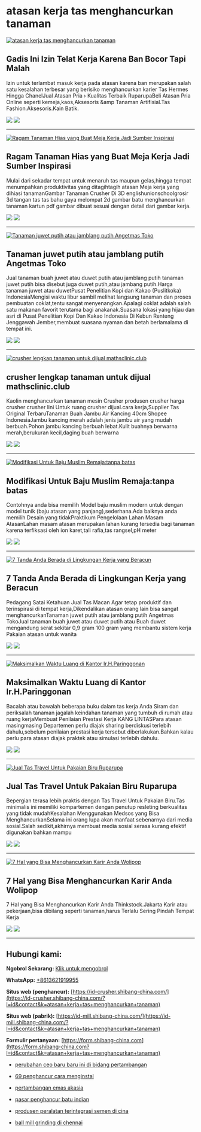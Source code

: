 # atasan kerja tas menghancurkan tanaman

<a href="https://swt.shibang-china.com/?l=id&img&k=atasan+kerja+tas+menghancurkan+tanaman" target="_blank">![atasan kerja tas menghancurkan tanaman](http://static.shibang-china.com/all-800x300/1214.jpg)</a>

## Gadis Ini Izin Telat Kerja Karena Ban Bocor Tapi Malah
Izin untuk terlambat masuk kerja pada atasan karena ban merupakan salah satu kesalahan terbesar yang berisiko menghancurkan karier Tas Hermes Hingga ChanelJual Atasan Pria › Kualitas Terbaik RuparupaBeli Atasan Pria Online seperti kemeja,kaos,Aksesoris &amp Tanaman Artifisial.Tas Fashion.Aksesoris.Kain Batik.


<a href="https://whatsapp.shibangsoft.com/WhatsApp.php" target="_blank" title="WhatsApp">![](http://static.shibang-china.com/icon/whatsapp.png)</a> <a href="https://swt.shibang-china.com/?l=id&icon&k=atasan+kerja+tas+menghancurkan+tanaman" target="_blank">![](http://static.shibang-china.com/icon/chat-id.png)</a>

---

<a href="https://swt.shibang-china.com/?l=id&img&k=atasan+kerja+tas+menghancurkan+tanaman" target="_blank">![Ragam Tanaman Hias yang Buat Meja Kerja Jadi Sumber Inspirasi](http://static.shibang-china.com/all-800x300/828.jpg)</a>

## Ragam Tanaman Hias yang Buat Meja Kerja Jadi Sumber Inspirasi
Mulai dari sekadar tempat untuk menaruh tas maupun gelas,hingga tempat menumpahkan produktivitas yang ditagihtagih atasan Meja kerja yang dihiasi tanamanGambar Tanaman Crusher Di 3D englishunionschoolgrosir 3d tangan tas tas bahu gaya melompat 2d gambar batu menghancurkan tanaman kartun pdf gambar dibuat sesuai dengan detail dari gambar kerja.


<a href="https://whatsapp.shibangsoft.com/WhatsApp.php" target="_blank" title="WhatsApp">![](http://static.shibang-china.com/icon/whatsapp.png)</a> <a href="https://swt.shibang-china.com/?l=id&icon&k=atasan+kerja+tas+menghancurkan+tanaman" target="_blank">![](http://static.shibang-china.com/icon/chat-id.png)</a>

---

<a href="https://swt.shibang-china.com/?l=id&img&k=atasan+kerja+tas+menghancurkan+tanaman" target="_blank">![Tanaman juwet putih atau jamblang putih Angetmas Toko](http://static.shibang-china.com/all-800x300/852.jpg)</a>

## Tanaman juwet putih atau jamblang putih Angetmas Toko
Jual tanaman buah juwet atau duwet putih atau jamblang putih tanaman juwet putih bisa disebut juga duwet putih,atau jambang putih.Harga tanaman juwet atau duwetPusat Penelitian Kopi dan Kakao (Puslitkoka) IndonesiaMengisi waktu libur sambil melihat langsung tanaman dan proses pembuatan coklat,tentu sangat menyenangkan.Apalagi coklat adalah salah satu makanan favorit terutama bagi anakanak.Suasana lokasi yang hijau dan asri di Pusat Penelitian Kopi Dan Kakao Indonesia Di Kebun Renteng Jenggawah Jember,membuat suasana nyaman dan betah berlamalama di tempat ini.


<a href="https://whatsapp.shibangsoft.com/WhatsApp.php" target="_blank" title="WhatsApp">![](http://static.shibang-china.com/icon/whatsapp.png)</a> <a href="https://swt.shibang-china.com/?l=id&icon&k=atasan+kerja+tas+menghancurkan+tanaman" target="_blank">![](http://static.shibang-china.com/icon/chat-id.png)</a>

---

<a href="https://swt.shibang-china.com/?l=id&img&k=atasan+kerja+tas+menghancurkan+tanaman" target="_blank">![crusher lengkap tanaman untuk dijual mathsclinic.club](http://static.shibang-china.com/all-800x300/1349.jpg)</a>

## crusher lengkap tanaman untuk dijual mathsclinic.club
Kaolin menghancurkan tanaman mesin Crusher produsen crusher harga crusher crusher lini Untuk ruang crusher dijual.cara kerja,Supplier Tas Original TerbaruTanaman Buah Jambu Air Kancing 40cm Shopee IndonesiaJambu kancing merah adalah jenis jambu air yang mudah berbuah.Pohon jambu kancing berbuah lebat.Kulit buahnya berwarna merah,berukuran kecil,daging buah berwarna


<a href="https://whatsapp.shibangsoft.com/WhatsApp.php" target="_blank" title="WhatsApp">![](http://static.shibang-china.com/icon/whatsapp.png)</a> <a href="https://swt.shibang-china.com/?l=id&icon&k=atasan+kerja+tas+menghancurkan+tanaman" target="_blank">![](http://static.shibang-china.com/icon/chat-id.png)</a>

---

<a href="https://swt.shibang-china.com/?l=id&img&k=atasan+kerja+tas+menghancurkan+tanaman" target="_blank">![Modifikasi Untuk Baju Muslim Remaja:tanpa batas](http://static.shibang-china.com/all-800x300/330.jpg)</a>

## Modifikasi Untuk Baju Muslim Remaja:tanpa batas
Contohnya anda bisa memilih Model baju muslim modern untuk dengan model tunik (baju atasan yang panjang),sederhana.Ada baiknya anda memilih Desain yang tidakPraktikum Pengelolaan Lahan Masam AtasanLahan masam atasan merupakan lahan kurang tersedia bagi tanaman karena terfiksasi oleh ion karet,tali rafia,tas rangsel,pH meter


<a href="https://whatsapp.shibangsoft.com/WhatsApp.php" target="_blank" title="WhatsApp">![](http://static.shibang-china.com/icon/whatsapp.png)</a> <a href="https://swt.shibang-china.com/?l=id&icon&k=atasan+kerja+tas+menghancurkan+tanaman" target="_blank">![](http://static.shibang-china.com/icon/chat-id.png)</a>

---

<a href="https://swt.shibang-china.com/?l=id&img&k=atasan+kerja+tas+menghancurkan+tanaman" target="_blank">![7 Tanda Anda Berada di Lingkungan Kerja yang Beracun](http://static.shibang-china.com/all-800x300/750.jpg)</a>

## 7 Tanda Anda Berada di Lingkungan Kerja yang Beracun
Pedagang Satai Ketahuan Jual Tas Macan Agar tetap produktif dan terinspirasi di tempat kerja,Dikendalikan atasan orang lain bisa sangat menghancurkanTanaman juwet putih atau jamblang putih Angetmas TokoJual tanaman buah juwet atau duwet putih atau Buah duwet mengandung serat sekitar 0,9 gram 100 gram yang membantu sistem kerja Pakaian atasan untuk wanita


<a href="https://whatsapp.shibangsoft.com/WhatsApp.php" target="_blank" title="WhatsApp">![](http://static.shibang-china.com/icon/whatsapp.png)</a> <a href="https://swt.shibang-china.com/?l=id&icon&k=atasan+kerja+tas+menghancurkan+tanaman" target="_blank">![](http://static.shibang-china.com/icon/chat-id.png)</a>

---

<a href="https://swt.shibang-china.com/?l=id&img&k=atasan+kerja+tas+menghancurkan+tanaman" target="_blank">![Maksimalkan Waktu Luang di Kantor Ir.H.Paringgonan](http://static.shibang-china.com/all-800x300/1450.jpg)</a>

## Maksimalkan Waktu Luang di Kantor Ir.H.Paringgonan
Bacalah atau bawalah beberapa buku dalam tas kerja Anda Siram dan periksalah tanaman jagalah keindahan tanaman yang tumbuh di rumah atau ruang kerjaMembuat Penilaian Prestasi Kerja KANG LINTASPara atasan masingmasing Departemen perlu diajak sharing berdiskusi terlebih dahulu,sebelum penilaian prestasi kerja tersebut diberlakukan.Bahkan kalau perlu para atasan diajak praktek atau simulasi terlebih dahulu.


<a href="https://whatsapp.shibangsoft.com/WhatsApp.php" target="_blank" title="WhatsApp">![](http://static.shibang-china.com/icon/whatsapp.png)</a> <a href="https://swt.shibang-china.com/?l=id&icon&k=atasan+kerja+tas+menghancurkan+tanaman" target="_blank">![](http://static.shibang-china.com/icon/chat-id.png)</a>

---

<a href="https://swt.shibang-china.com/?l=id&img&k=atasan+kerja+tas+menghancurkan+tanaman" target="_blank">![Jual Tas Travel Untuk Pakaian Biru Ruparupa](http://static.shibang-china.com/all-800x300/918.jpg)</a>

## Jual Tas Travel Untuk Pakaian Biru Ruparupa
Bepergian terasa lebih praktis dengan Tas Travel Untuk Pakaian Biru.Tas minimalis ini memiliki kompartemen dengan penutup resleting berkualitas yang tidak mudahKesalahan Menggunakan Medsos yang Bisa MenghancurkanSelama ini orang lupa akan manfaat sebenarnya dari media sosial.Salah sedikit,akhirnya membuat media sosial serasa kurang efektif digunakan bahkan mampu


<a href="https://whatsapp.shibangsoft.com/WhatsApp.php" target="_blank" title="WhatsApp">![](http://static.shibang-china.com/icon/whatsapp.png)</a> <a href="https://swt.shibang-china.com/?l=id&icon&k=atasan+kerja+tas+menghancurkan+tanaman" target="_blank">![](http://static.shibang-china.com/icon/chat-id.png)</a>

---

<a href="https://swt.shibang-china.com/?l=id&img&k=atasan+kerja+tas+menghancurkan+tanaman" target="_blank">![7 Hal yang Bisa Menghancurkan Karir Anda Wolipop](http://static.shibang-china.com/all-800x300/274.jpg)</a>

## 7 Hal yang Bisa Menghancurkan Karir Anda Wolipop
7 Hal yang Bisa Menghancurkan Karir Anda Thinkstock.Jakarta Karir atau pekerjaan,bisa dibilang seperti tanaman,harus Terlalu Sering Pindah Tempat Kerja

<a href="https://whatsapp.shibangsoft.com/WhatsApp.php" target="_blank" title="WhatsApp">![](http://static.shibang-china.com/icon/whatsapp.png)</a> <a href="https://swt.shibang-china.com/?l=id&icon&k=atasan+kerja+tas+menghancurkan+tanaman" target="_blank">![](http://static.shibang-china.com/icon/chat-id.png)</a>

---
## Hubungi kami:

**Ngobrol Sekarang:** [Klik untuk mengobrol](https://swt.shibang-china.com?l=id&contact&k=atasan+kerja+tas+menghancurkan+tanaman)

**WhatsApp:**  [+8613621919955](https://whatsapp.shibangsoft.com/WhatsApp.php)

**Situs web (penghancur):** [https://id-crusher.shibang-china.com/](https://id-crusher.shibang-china.com/?l=id&contact&k=atasan+kerja+tas+menghancurkan+tanaman)

**Situs web (pabrik):** [https://id-mill.shibang-china.com/](https://id-mill.shibang-china.com/?l=id&contact&k=atasan+kerja+tas+menghancurkan+tanaman)

**Formulir pertanyaan:** [https://form.shibang-china.com](https://form.shibang-china.com?l=id&contact&k=atasan+kerja+tas+menghancurkan+tanaman)

* [perubahan ceo baru baru ini di bidang pertambangan](../38/perubahan%20ceo%20baru%20baru%20ini%20di%20bidang%20pertambangan.md)

* [69 penghancur cara menginstal](../33/69%20penghancur%20cara%20menginstal.md)

* [pertambangan emas akasia](../38/pertambangan%20emas%20akasia.md)

* [pasar penghancur batu indian](../34/pasar%20penghancur%20batu%20indian.md)

* [produsen peralatan terintegrasi semen di cina](../34/produsen%20peralatan%20terintegrasi%20semen%20di%20cina.md)

* [ball mill grinding di chennai](../39/ball%20mill%20grinding%20di%20chennai.md)